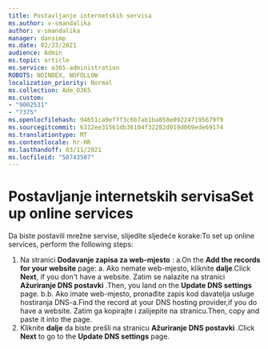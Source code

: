 ```yaml
---
title: Postavljanje internetskih servisa
ms.author: v-smandalika
author: v-smandalika
manager: dansimp
ms.date: 02/23/2021
audience: Admin
ms.topic: article
ms.service: o365-administration
ROBOTS: NOINDEX, NOFOLLOW
localization_priority: Normal
ms.collection: Adm_O365
ms.custom:
- "9002531"
- "7375"
ms.openlocfilehash: 94651ca9efff3c6b7ab1ba858e092247195679f9
ms.sourcegitcommit: 6312ee31561db36104f32282d019d069ede69174
ms.translationtype: MT
ms.contentlocale: hr-HR
ms.lasthandoff: 03/11/2021
ms.locfileid: "50743507"
---
```

# <a name="set-up-online-services"></a><span data-ttu-id="5ecce-102">Postavljanje internetskih servisa</span><span class="sxs-lookup"><span data-stu-id="5ecce-102">Set up online services</span></span>

<span data-ttu-id="5ecce-103">Da biste postavili mrežne servise, slijedite sljedeće korake:</span><span class="sxs-lookup"><span data-stu-id="5ecce-103">To set up online services, perform the following steps:</span></span>

1. <span data-ttu-id="5ecce-104">Na stranici **Dodavanje zapisa za web-mjesto** : a.</span><span class="sxs-lookup"><span data-stu-id="5ecce-104">On the **Add the records for your website** page: a.</span></span> <span data-ttu-id="5ecce-105">Ako nemate web-mjesto, kliknite **dalje**.</span><span class="sxs-lookup"><span data-stu-id="5ecce-105">Click **Next**, if you don't have a website.</span></span> <span data-ttu-id="5ecce-106">Zatim se nalazite na stranici **Ažuriranje DNS postavki** .</span><span class="sxs-lookup"><span data-stu-id="5ecce-106">Then, you land on the **Update DNS settings** page.</span></span>
    <span data-ttu-id="5ecce-107">b.</span><span class="sxs-lookup"><span data-stu-id="5ecce-107">b.</span></span> <span data-ttu-id="5ecce-108">Ako imate web-mjesto, pronađite zapis kod davatelja usluge hostiranja DNS-a.</span><span class="sxs-lookup"><span data-stu-id="5ecce-108">Find the record at your DNS hosting provider,if you do have a website.</span></span> <span data-ttu-id="5ecce-109">Zatim ga kopirajte i zalijepite na stranicu.</span><span class="sxs-lookup"><span data-stu-id="5ecce-109">Then, copy and paste it into the page.</span></span>
2. <span data-ttu-id="5ecce-110">Kliknite **dalje** da biste prešli na stranicu **Ažuriranje DNS postavki** .</span><span class="sxs-lookup"><span data-stu-id="5ecce-110">Click **Next** to go to the **Update DNS settings** page.</span></span>